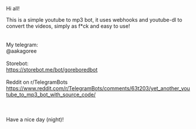 Hi all!

This is a simple youtube to mp3 bot, it uses webhooks and youtube-dl to convert the videos, simply as f*ck and easy to use!
<br /><br /><br />
My telegram:<br /> @aakagoree<br /><br />
Storebot:<br /> https://storebot.me/bot/goreboredbot <br/><br />
Reddit on r/TelegramBots<br /> https://www.reddit.com/r/TelegramBots/comments/63t203/yet_another_youtube_to_mp3_bot_with_source_code/
<br /><br /><br /><br />
Have a nice day (night)!
